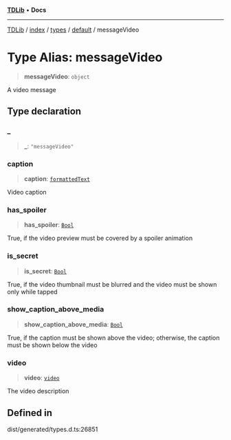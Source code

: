 [**TDLib**](../../../../../../README.md) • **Docs**

***

[TDLib](../../../../../../modules.md) / [index](../../../../../README.md) / [types](../../../README.md) / [default](../README.md) / messageVideo

# Type Alias: messageVideo

> **messageVideo**: `object`

A video message

## Type declaration

### \_

> **\_**: `"messageVideo"`

### caption

> **caption**: [`formattedText`](formattedText.md)

Video caption

### has\_spoiler

> **has\_spoiler**: [`Bool`](Bool.md)

True, if the video preview must be covered by a spoiler animation

### is\_secret

> **is\_secret**: [`Bool`](Bool.md)

True, if the video thumbnail must be blurred and the video must be shown only while tapped

### show\_caption\_above\_media

> **show\_caption\_above\_media**: [`Bool`](Bool.md)

True, if the caption must be shown above the video; otherwise, the caption must be shown below the video

### video

> **video**: [`video`](video.md)

The video description

## Defined in

dist/generated/types.d.ts:26851
